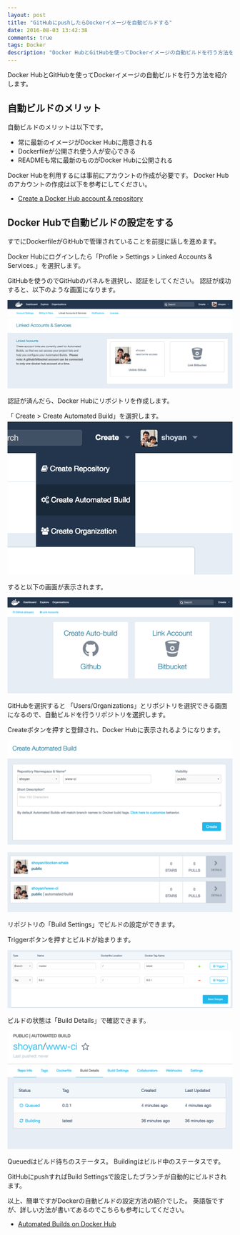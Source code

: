 ```yaml
---
layout: post
title: "GitHubにpushしたらDockerイメージを自動ビルドする"
date: 2016-08-03 13:42:38
comments: true
tags: Docker
description: "Docker HubとGitHubを使ってDockerイメージの自動ビルドを行う方法を紹介します。自動ビルドを設定することで、常に最新のイメージがDocker Hubに用意され、DockerfileやREADMEも自動的にDocker Hubで公開されるようになります。"
---
```


Docker HubとGitHubを使ってDockerイメージの自動ビルドを行う方法を紹介します。

## 自動ビルドのメリット

自動ビルドのメリットは以下です。

- 常に最新のイメージがDocker Hubに用意される
- Dockerfileが公開され使う人が安心できる
- READMEも常に最新のものがDocker Hubに公開される

Docker Hubを利用するには事前にアカウントの作成が必要です。
Docker Hubのアカウントの作成は以下を参考にしてください。

- [Create a Docker Hub account & repository](https://docs.docker.com/engine/getstarted/step_five/)

## Docker Hubで自動ビルドの設定をする

すでにDockerfileがGitHubで管理されていることを前提に話しを進めます。

Docker Hubにログインしたら「Profile > Settings > Linked Accounts & Services.」を選択します。

GitHubを使うのでGitHubのパネルを選択し、認証をしてください。
認証が成功すると、以下のような画面になります。

![docker-auto-build-01](/images/docker-auto-build-01.png)

認証が済んだら、Docker Hubにリポジトリを作成します。

「 Create > Create Automated Build」を選択します。
![docker-auto-build-02](/images/docker-auto-build-02.png)

すると以下の画面が表示されます。

![docker-auto-build-03](/images/docker-auto-build-03.png)

GitHubを選択すると 「Users/Organizations」とリポジトリを選択できる画面になるので、自動ビルドを行うリポジトリを選択します。

Createボタンを押すと登録され、Docker Hubに表示されるようになります。

![docker-auto-build-04](/images/docker-auto-build-04.png)

![docker-auto-build-05](/images/docker-auto-build-05.png)

リポジトリの「Build Settings」でビルドの設定ができます。

Triggerボタンを押すとビルドが始まります。

![docker-auto-build-06](/images/docker-auto-build-06.png)

ビルドの状態は「Build Details」で確認できます。


![docker-auto-build-07](/images/docker-auto-build-07.png)

Queuedはビルド待ちのステータス。
Buildingはビルド中のステータスです。

GitHubにpushすればBuild Settingsで設定したブランチが自動的にビルドされます。

以上、簡単ですがDockerの自動ビルドの設定方法の紹介でした。
英語版ですが、詳しい方法が書いてあるのでこちらも参考にしてください。

* [Automated Builds on Docker Hub](https://docs.docker.com/docker-hub/builds/)
